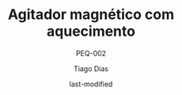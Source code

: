 ---
title: Agitador magnético com aquecimento
subtitle: PEQ-002
categories: 
    - Agitação
    - Aquecimento
author: Tiago Dias
date: last-modified
date-format: DD/MM/YYYY
lang: pt-br
marca: Logen
modelo: LS59
cidade: ""
pais: ""
---